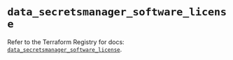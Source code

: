 # `data_secretsmanager_software_license`

Refer to the Terraform Registry for docs: [`data_secretsmanager_software_license`](https://registry.terraform.io/providers/keeper-security/secretsmanager/1.1.7/docs/data-sources/software_license).
